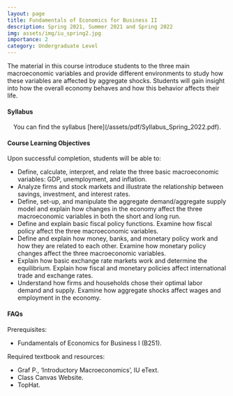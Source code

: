 ```yaml
---
layout: page
title: Fundamentals of Economics for Business II
description: Spring 2021, Summer 2021 and Spring 2022
img: assets/img/iu_spring2.jpg
importance: 2
category: Undergraduate Level
---
```


The material in this course introduce students to the three main macroeconomic variables and provide different environments to study how these variables are affected by aggregate shocks. Students will gain insight into how the overall economy behaves and how this behavior affects their life. 

<h4>Syllabus</h4>
<i class="fas fa-download"></i>&#8195;You can find the syllabus [here](/assets/pdf/Syllabus_Spring_2022.pdf).

<h4>Course Learning Objectives</h4>
Upon successful completion, students will be able to:
<ul>
<li>Define, calculate, interpret, and relate the three basic macroeconomic variables: GDP, unemployment, and inflation.</li>
<li>Analyze firms and stock markets and illustrate the relationship between savings, investment, and interest rates.</li>
<li>Define, set-up, and manipulate the aggregate demand/aggregate supply model and explain how changes in the economy affect the three macroeconomic variables in both the short and long run.</li>
<li>Define and explain basic fiscal policy functions. Examine how fiscal policy affect the three macroeconomic variables.</li>
<li>Define and explain how money, banks, and monetary policy work and how they are related to each other. Examine how monetary policy changes affect the three macroeconomic variables.</li>
<li>Explain how basic exchange rate markets work and  determine the equilibrium. Explain how fiscal and monetary policies affect international trade and exchange rates.</li>
<li>Understand how firms and households chose their optimal labor demand and supply. Examine how aggregate shocks affect wages and employment in the economy.</li>
</ul>

<h4>FAQs</h4>
Prerequisites:
<ul>
<li>Fundamentals of Economics for Business I (B251).</li>
</ul>

Required textbook and resources:
<ul>
<li>Graf P., ‘Introductory Macroeconomics’, IU eText.</li>
<li>Class Canvas Website.</li>
<li>TopHat.</li>
</ul>